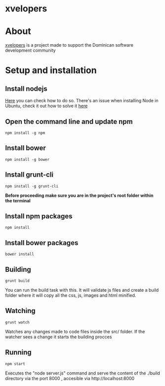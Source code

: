# xvelopers
About
==============

[xvelopers](http://xvelopers.org) is a project made to support the Dominican software development community

Setup and installation
==============

Install nodejs
--------------
[Here](https://goo.gl/YcOsZP) you can check how to do so. There's an issue when installing Node in Ubuntu, check it out how to solve it [here](https://goo.gl/uSfZXo)

Open the command line and update npm
--------------
	npm install -g npm

Install bower
--------------
	npm install -g bower

Install grunt-cli
--------------
	npm install -g grunt-cli

**Before proceeding make sure you are in the project's root folder within the terminal**

Install npm packages
--------------
	npm install

Install bower packages
--------------
	bower install

Building
--------------
	grunt build

You can run the build task with this. It will validate js files and create a build folder where it will copy all the css, js, images and html minified.

Watching
--------------
	grunt watch

Watches any changes made to code files inside the src/ folder. If the watcher sees a change it starts the building procces

Running
--------------
	npm start

Executes the "node server.js"  command and serve the content of the ./build directory via the port 8000 , accesible via http://localhost:8000

